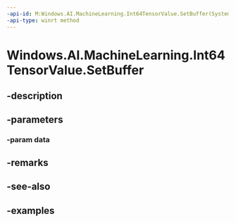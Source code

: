 ```yaml
---
-api-id: M:Windows.AI.MachineLearning.Int64TensorValue.SetBuffer(System.Int64[])
-api-type: winrt method
---
```


<!-- Method syntax.
public void Int64TensorValue.SetBuffer(Int64[] data)
-->

# Windows.AI.MachineLearning.Int64TensorValue.SetBuffer

## -description

## -parameters
### -param data

## -remarks

## -see-also

## -examples

